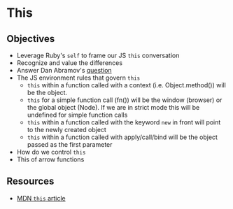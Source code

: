 # This
## Objectives
* Leverage Ruby's `self` to frame our JS `this` conversation
* Recognize and value the differences
* Answer Dan Abramov's [question](https://twitter.com/dan_abramov/status/790858537513656320)
* The JS environment rules that govern `this`
  -  `this` within a function called with a context (i.e. Object.method()) will be the object.
  -  `this` for a simple function call (fn()) will be the window (browser) or the global object (Node). If we are in strict mode this will be undefined for simple function calls
  -  `this` within a function called with the keyword `new` in front will point to the newly created object
  -  `this` within a function called with apply/call/bind will be the object passed as the first parameter
* How do we control `this`
* This of arrow functions

## Resources
* [MDN `this` article](https://developer.mozilla.org/en-US/docs/Web/JavaScript/Reference/Operators/this)